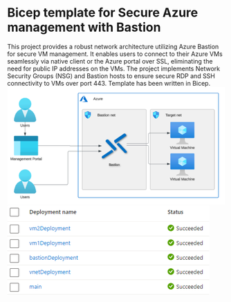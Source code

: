# Bicep template for Secure Azure management with Bastion

This project provides a robust network architecture utilizing Azure Bastion for secure VM management. It enables users to connect to their Azure VMs seamlessly via native client or the Azure portal over SSL, eliminating the need for public IP addresses on the VMs. The project implements Network Security Groups (NSG) and Bastion hosts to ensure secure RDP and SSH connectivity to VMs over port 443. Template has been written in Bicep.
![alt text](https://github.com/jmzii/azureBicepTemplate/blob/main/azurebastion.PNG?raw=true) <br/>
![alt text](https://github.com/jmzii/azureBicepTemplate/blob/main/deployment.PNG?raw=true)
